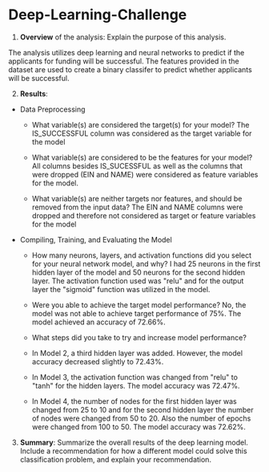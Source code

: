 # Deep-Learning-Challenge

1. **Overview** of the analysis: Explain the purpose of this analysis.

  The analysis utilizes deep learning and neural networks to predict if the applicants for funding will be successful.  The features provided in the dataset are used to create a binary classifer to predict whether applicants will be successful.


2. **Results**: 

  * Data Preprocessing
    * What variable(s) are considered the target(s) for your model?
    The IS_SUCCESSFUL column was considered as the target variable for the model
     
     
    * What variable(s) are considered to be the features for your model?
    All columns besides IS_SUCESSFUL as well as the columns that were dropped (EIN and NAME) were considered as feature variables for the model.
     
     
    * What variable(s) are neither targets nor features, and should be removed from the input data?
    The EIN and NAME columns were dropped and therefore not considered as target or feature variables for the model
      
  * Compiling, Training, and Evaluating the Model
    * How many neurons, layers, and activation functions did you select for your neural network model, and why?
    I had 25 neurons in the first hidden layer of the model and 50 neurons for the second hidden layer.  The activation function used was "relu" and for the output layer the "sigmoid" function was utilized in the model.  
    
    
    * Were you able to achieve the target model performance?
    No, the model was not able to achieve target performance of 75%.  The model achieved an accuracy of 72.66%.


    * What steps did you take to try and increase model performance?
    
    *   In Model 2, a third hidden layer was added. However, the model accuracy decreased slightly to 72.43%. 
    *   In Model 3, the activation function was changed from "relu" to "tanh" for the hidden layers.  The model accuracy was 72.47%.
    *   In Model 4, the number of nodes for the first hidden layer was changed from 25 to 10 and for the second hidden layer the number of nodes were changed from 50 to 20.  Also the number of epochs were changed from 100 to 50. The model accuracy was 72.62%.


3. **Summary**: Summarize the overall results of the deep learning model. Include a recommendation for how a different model could solve this classification problem, and explain your recommendation.

